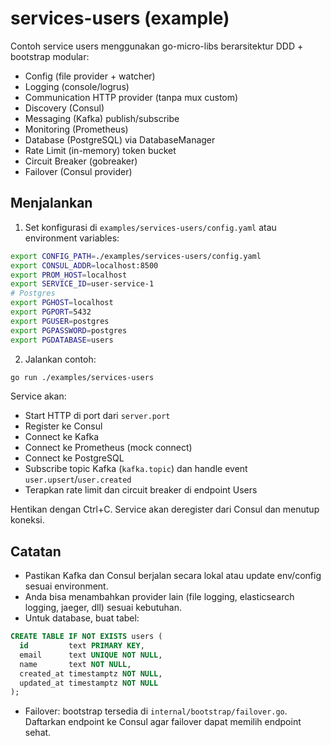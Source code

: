 # services-users (example)

Contoh service users menggunakan go-micro-libs berarsitektur DDD + bootstrap modular:

- Config (file provider + watcher)
- Logging (console/logrus)
- Communication HTTP provider (tanpa mux custom)
- Discovery (Consul)
- Messaging (Kafka) publish/subscribe
- Monitoring (Prometheus)
- Database (PostgreSQL) via DatabaseManager
- Rate Limit (in-memory) token bucket
- Circuit Breaker (gobreaker)
- Failover (Consul provider)

## Menjalankan

1) Set konfigurasi di `examples/services-users/config.yaml` atau environment variables:

```bash
export CONFIG_PATH=./examples/services-users/config.yaml
export CONSUL_ADDR=localhost:8500
export PROM_HOST=localhost
export SERVICE_ID=user-service-1
# Postgres
export PGHOST=localhost
export PGPORT=5432
export PGUSER=postgres
export PGPASSWORD=postgres
export PGDATABASE=users
```

2) Jalankan contoh:

```bash
go run ./examples/services-users
```

Service akan:
- Start HTTP di port dari `server.port`
- Register ke Consul
- Connect ke Kafka
- Connect ke Prometheus (mock connect)
- Connect ke PostgreSQL
- Subscribe topic Kafka (`kafka.topic`) dan handle event `user.upsert`/`user.created`
- Terapkan rate limit dan circuit breaker di endpoint Users

Hentikan dengan Ctrl+C. Service akan deregister dari Consul dan menutup koneksi.

## Catatan
- Pastikan Kafka dan Consul berjalan secara lokal atau update env/config sesuai environment.
- Anda bisa menambahkan provider lain (file logging, elasticsearch logging, jaeger, dll) sesuai kebutuhan.
- Untuk database, buat tabel:

```sql
CREATE TABLE IF NOT EXISTS users (
  id         text PRIMARY KEY,
  email      text UNIQUE NOT NULL,
  name       text NOT NULL,
  created_at timestamptz NOT NULL,
  updated_at timestamptz NOT NULL
);
```

- Failover: bootstrap tersedia di `internal/bootstrap/failover.go`. Daftarkan endpoint ke Consul agar failover dapat memilih endpoint sehat.
